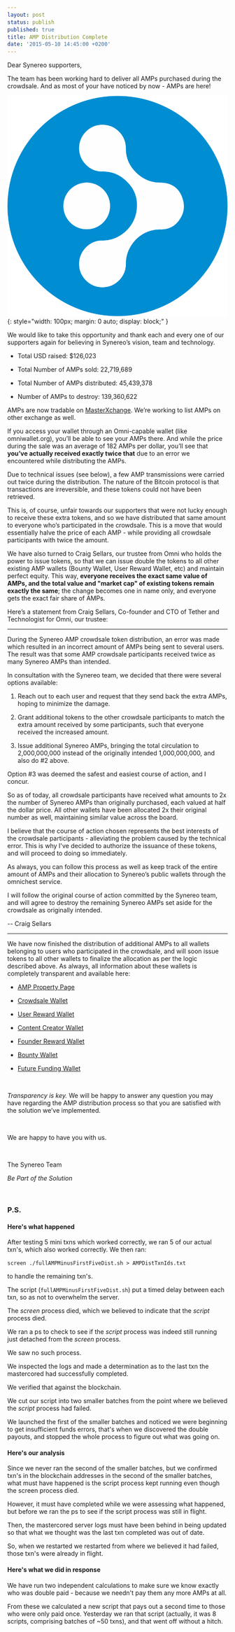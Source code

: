 ```yaml
---
layout: post
status: publish
published: true
title: AMP Distribution Complete
date: '2015-05-10 14:45:00 +0200'
---
```


Dear Synereo supporters,

The team has been working hard to deliver all AMPs purchased during the crowdsale. And as most of your have noticed by now - AMPs are here! 

![AMP](/img/uploads/amp.png){: style="width: 100px; margin: 0 auto; display: block;" }

We would like to take this opportunity and thank each and every one of our supporters again for believing in Synereo’s vision, team and technology.

* Total USD raised: $126,023

* Total Number of AMPs sold: 22,719,689

* Total Number of AMPs distributed: 45,439,378

* Number of AMPs to destroy: 139,360,622

AMPs are now tradable on [MasterXchange](https://masterxchange.com/market.php?currency=mscamp). We’re working to list AMPs on other exchange as well.

If you access your wallet through an Omni-capable wallet (like omniwallet.org), you’ll be able to see your AMPs there. And while the price during the sale was an average of 182 AMPs per dollar, you’ll see that **you’ve actually received exactly twice that** due to an error we encountered while distributing the AMPs. 

Due to technical issues (see below), a few AMP transmissions were carried out twice during the distribution. The nature of the Bitcoin protocol is that transactions are irreversible, and these tokens could not have been retrieved.

This is, of course, unfair towards our supporters that were not lucky enough to receive these extra tokens, and so we have distributed that same amount to everyone who’s participated in the crowdsale. This is a move that would essentially halve the price of each AMP - while providing all crowdsale participants with twice the amount. 

We have also turned to Craig Sellars, our trustee from Omni who holds the power to issue tokens, so that we can issue double the tokens to all other existing AMP wallets (Bounty Wallet, User Reward Wallet, etc) and maintain perfect equity. This way, **everyone receives the exact same value of AMPs, and the total value and "market cap" of existing tokens remain exactly the same**; the change becomes one in name only, and everyone gets the exact fair share of AMPs. 

Here’s a statement from Craig Sellars, Co-founder and CTO of Tether and Technologist for Omni, our trustee:

<hr>

During the Synereo AMP crowdsale token distribution, an error was made which resulted in an incorrect amount of AMPs being sent to several users. The result was that some AMP crowdsale participants received twice as many Synereo AMPs than intended.

In consultation with the Synereo team, we decided that there were several options available:

1. Reach out to each user and request that they send back the extra AMPs, hoping to minimize the damage.

2. Grant additional tokens to the other crowdsale participants to match the extra amount received by some participants, such that everyone received the increased amount.

3. Issue additional Synereo AMPs, bringing the total circulation to 2,000,000,000 instead of the originally intended 1,000,000,000, and also do #2 above.

Option #3 was deemed the safest and easiest course of action, and I concur.

So as of today, all crowdsale participants have received what amounts to 2x the number of Synereo AMPs than originally purchased, each valued at half the dollar price. All other wallets have been allocated 2x their original number as well, maintaining similar value across the board. 


I believe that the course of action chosen represents the best interests of the crowdsale participants - alleviating the problem caused by the technical error. This is why I've decided to authorize the issuance of these tokens, and will proceed to doing so immediately. 


As always, you can follow this process as well as keep track of the entire amount of AMPs and their allocation to Synereo’s public wallets through the omnichest service.

I will follow the original course of action committed by the Synereo team, and will agree to destroy the remaining Synereo AMPs set aside for the crowdsale as originally intended.

-- Craig Sellars

<hr>

We have now finished the distribution of additional AMPs to all wallets belonging to users who participated in the crowdsale, and will soon issue tokens to all other wallets to finalize the allocation as per the logic described above. As always, all information about these wallets is completely transparent and available here:

* [AMP Property Page](http://omnichest.info/lookupsp.aspx?sp=39)

* [Crowdsale Wallet](http://omnichest.info/lookupadd.aspx?address=3Q7T1ES6atTpeSid3w17HS3eEsHbhQC9jf) 

* [User Reward Wallet](http://omnichest.info/lookupadd.aspx?address=38X3p54WftkmiQmywwzvQzv5ZmbpwWndLL) 

* [Content Creator Wallet](http://omnichest.info/lookupadd.aspx?address=3594LvBdb7epiJQ3domUH52p3UFMJK7AoW)

* [Founder Reward Wallet](http://omnichest.info/lookupadd.aspx?address=3AKjXkuBEyaXfuXVfdf1VUBAzGPR49NifM)

* [Bounty Wallet](http://omnichest.info/lookupadd.aspx?address=3No5y1WuEh4LSEFNngyPdEmyMUqS8rBCWb) 

* [Future Funding Wallet](http://omnichest.info/lookupadd.aspx?address=34MWvp1xfxaaqXENxWW45uqDfuNY9f8hr2) 

<br>

*Transparency is key.* We will be happy to answer any question you may have regarding the AMP distribution process so that you are satisfied with the solution we’ve implemented.

<br>

We are happy to have you with us.

<br>

The Synereo Team

*Be Part of the Solution*

<br>

### P.S.

#### Here's what happened

After testing 5 mini txns which worked correctly, we ran 5 of our actual txn's, which also worked correctly. We then ran:

    screen ./fullAMPMinusFirstFiveDist.sh > AMPDistTxnIds.txt

to handle the remaining txn's.

The script (`fullAMPMinusFirstFiveDist.sh`) put a timed delay between each txn, so as not to overwhelm the server.

The *screen* process died, which we believed to indicate that the *script* process died.

We ran a ps to check to see if the *script* process was indeed still running just detached from the *screen* process.

We saw no such process.

We inspected the logs and made a determination as to the last txn the mastercored had successfully completed.

We verified that against the blockchain.

We cut our script into two smaller batches from the point where we believed the *script* process had failed.

We launched the first of the smaller batches and noticed we were beginning to get insufficient funds errors, that's when we discovered the double payouts, and stopped the whole process to figure out what was going on.

#### Here's our analysis

Since we never ran the second of the smaller batches, but we confirmed txn's in the blockchain addresses in the second of the smaller batches, what must have happened is the script process kept running even though the screen process died.

However, it must have completed while we were assessing what happened, but before we ran the ps to see if the script process was still in flight.

Then, the mastercored server logs must have been behind in being updated so that what we thought was the last txn completed was out of date.

So, when we restarted we restarted from where we believed it had failed, those txn's were already in flight.

#### Here's what we did in response

We have run two independent calculations to make sure we know exactly who was double paid - because we needn't pay them any more AMPs at all.

From these we calculated a new script that pays out a second time to those who were only paid once. Yesterday we ran that script (actually, it was 8 scripts, comprising batches of ~50 txns), and that went off without a hitch.

